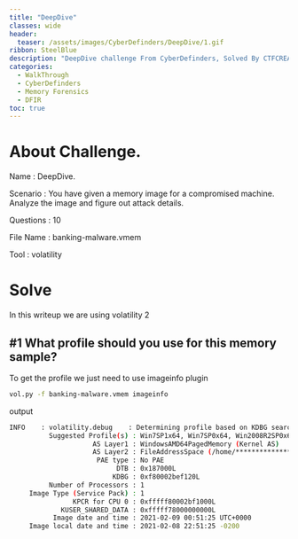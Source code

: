 ```yaml
---
title: "DeepDive"
classes: wide
header:  
  teaser: /assets/images/CyberDefinders/DeepDive/1.gif
ribbon: SteelBlue
description: "DeepDive challenge From CyberDefinders, Solved By CTFCREATORS."
categories:
  - WalkThrough
  - CyberDefinders
  - Memory Forensics 
  - DFIR 
toc: true
---
```

# About Challenge.

Name  : DeepDive.

Scenario : You have given a memory image for a compromised machine. Analyze the image and figure out attack details.

Questions : 10 

File Name : banking-malware.vmem 

Tool : volatility

# Solve

In this writeup we are using volatility 2

## #1 What profile should you use for this memory sample?

To get the profile we just need to use imageinfo plugin 

```bash
vol.py -f banking-malware.vmem imageinfo
```
output 

```bash
INFO    : volatility.debug    : Determining profile based on KDBG search...
          Suggested Profile(s) : Win7SP1x64, Win7SP0x64, Win2008R2SP0x64, Win2008R2SP1x64_24000, Win2008R2SP1x64_23418, Win2008R2SP1x64, Win7SP1x64_24000, Win7SP1x64_23418
                     AS Layer1 : WindowsAMD64PagedMemory (Kernel AS)
                     AS Layer2 : FileAddressSpace (/home/******************/cyberdefinder/DeepDive/banking-malware.vmem)
                      PAE type : No PAE
                           DTB : 0x187000L
                          KDBG : 0xf80002bef120L
          Number of Processors : 1
     Image Type (Service Pack) : 1
                KPCR for CPU 0 : 0xfffff80002bf1000L
             KUSER_SHARED_DATA : 0xfffff78000000000L
           Image date and time : 2021-02-09 00:51:25 UTC+0000
     Image local date and time : 2021-02-08 22:51:25 -0200
```
